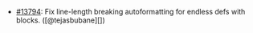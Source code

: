 * [#13794](https://github.com/rubocop/rubocop/issues/13794): Fix line-length breaking autoformatting for endless defs with blocks. ([@tejasbubane][])
